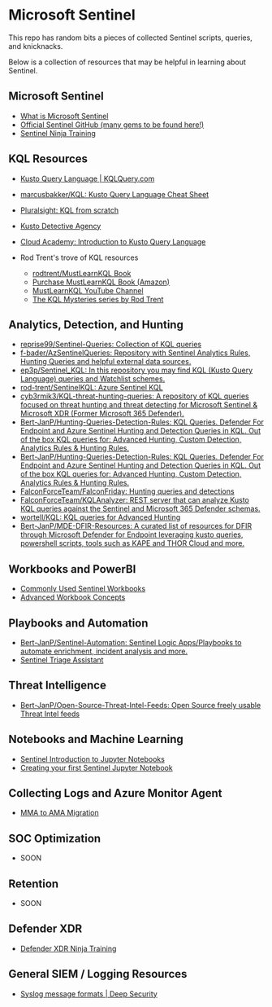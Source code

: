 # Microsoft Sentinel

This repo has random bits a pieces of collected Sentinel scripts, queries, and knicknacks.

Below is a collection of resources that may be helpful in learning about Sentinel.

## Microsoft Sentinel

 -  [What is Microsoft Sentinel](https://learn.microsoft.com/en-us/azure/sentinel/overview?tabs=azure-portal)
 -  [Official Sentinel GitHub (many gems to be found here!)](https://github.com/azure/azure-sentinel)
 -  [Sentinel Ninja Training](https://techcommunity.microsoft.com/blog/microsoftsentinelblog/become-a-microsoft-sentinel-ninja-the-complete-level-400-training/1246310)

## KQL Resources

  - [Kusto Query Language | KQLQuery.com](https://kqlquery.com/)
  - [marcusbakker/KQL: Kusto Query Language Cheat Sheet](https://github.com/marcusbakker/KQL)
  - [Pluralsight: KQL from scratch](https://www.pluralsight.com/courses/kusto-query-language-kql-from-scratch)
  - [Kusto Detective Agency](https://detective.kusto.io/)
  - [Cloud Academy: Introduction to Kusto Query Language](https://cloudacademy.com/lab/introduction-to-kusto-query-language/)
  - Rod Trent's trove of KQL resources

    - [rodtrent/MustLearnKQL Book](https://github.com/rod-trent/MustLearnKQL)
    - [Purchase MustLearnKQL Book (Amazon)](https://amzn.to/39maJSX)
    - [MustLearnKQL YouTube Channel](https://youtu.be/rcy2uSMLyqo)
    - [The KQL Mysteries series by Rod Trent](https://github.com/rod-trent/KQLMysteries)

## Analytics, Detection, and Hunting

  - [reprise99/Sentinel-Queries: Collection of KQL queries](https://github.com/reprise99/Sentinel-Queries)
  - [f-bader/AzSentinelQueries: Repository with Sentinel Analytics Rules, Hunting Queries and helpful external data sources.](https://github.com/f-bader/AzSentinelQueries)
  - [ep3p/Sentinel_KQL: In this repository you may find KQL (Kusto Query Language) queries and Watchlist schemes.](https://github.com/ep3p/Sentinel_KQL)
  - [rod-trent/SentinelKQL: Azure Sentinel KQL](https://github.com/rod-trent/SentinelKQL)
  - [cyb3rmik3/KQL-threat-hunting-queries: A repository of KQL queries focused on threat hunting and threat detecting for Microsoft Sentinel &amp; Microsoft XDR (Former Microsoft 365 Defender).](https://github.com/cyb3rmik3/KQL-threat-hunting-queries)
  - [Bert-JanP/Hunting-Queries-Detection-Rules: KQL Queries. Defender For Endpoint and Azure Sentinel Hunting and Detection Queries in KQL. Out of the box KQL queries for: Advanced Hunting, Custom Detection, Analytics Rules &amp; Hunting Rules.](https://github.com/Bert-JanP/Hunting-Queries-Detection-Rules?tab=readme-ov-file)
  - [Bert-JanP/Hunting-Queries-Detection-Rules: KQL Queries. Defender For Endpoint and Azure Sentinel Hunting and Detection Queries in KQL. Out of the box KQL queries for: Advanced Hunting, Custom Detection, Analytics Rules &amp; Hunting Rules.](https://github.com/Bert-JanP/Hunting-Queries-Detection-Rules)
  - [FalconForceTeam/FalconFriday: Hunting queries and detections](https://github.com/FalconForceTeam/FalconFriday)
  - [FalconForceTeam/KQLAnalyzer: REST server that can analyze Kusto KQL queries against the Sentinel and Microsoft 365 Defender schemas.](https://github.com/FalconForceTeam/KQLAnalyzer)
  - [wortell/KQL: KQL queries for Advanced Hunting](https://github.com/wortell/KQL)
  - [Bert-JanP/MDE-DFIR-Resources: A curated list of resources for DFIR through Microsoft Defender for Endpoint leveraging kusto queries, powershell scripts, tools such as KAPE and THOR Cloud and more.](https://github.com/Bert-JanP/MDE-DFIR-Resources)

## Workbooks and PowerBI

  - [Commonly Used Sentinel Workbooks](https://learn.microsoft.com/en-us/azure/sentinel/top-workbooks)
  - [Advanced Workbook Concepts](https://techcommunity.microsoft.com/blog/microsoftsentinelblog/advanced-workbook-concepts-with-workbooks-202/3784676)

## Playbooks and Automation

  - [Bert-JanP/Sentinel-Automation: Sentinel Logic Apps/Playbooks to automate enrichment, incident analysis and more.](https://github.com/Bert-JanP/Sentinel-Automation)
  - [Sentinel Triage Assistant](https://techcommunity.microsoft.com/blog/microsoftsentinelblog/introducing-the-microsoft-sentinel-triage-assistant-stat/3845846)
    
## Threat Intelligence

  - [Bert-JanP/Open-Source-Threat-Intel-Feeds: Open Source freely usable Threat Intel feeds](https://github.com/Bert-JanP/Open-Source-Threat-Intel-Feeds)

## Notebooks and Machine Learning

  - [Sentinel Introduction to Jupyter Notebooks](https://learn.microsoft.com/en-us/azure/sentinel/notebooks)
  - [Creating your first Sentinel Jupyter Notebook](https://techcommunity.microsoft.com/blog/microsoftsentinelblog/creating-your-first-microsoft-sentinel-notebook/2977745)

## Collecting Logs and Azure Monitor Agent

  -  [MMA to AMA Migration](https://learn.microsoft.com/en-us/azure/azure-monitor/agents/azure-monitor-agent-migration)

## SOC Optimization

  - SOON

## Retention

  - SOON

## Defender XDR 

- [Defender XDR Ninja Training](https://techcommunity.microsoft.com/blog/microsoftthreatprotectionblog/become-a-microsoft-defender-xdr-ninja/1789376)

## General SIEM / Logging Resources

  - [Syslog message formats | Deep Security](https://help.deepsecurity.trendmicro.com/10_2/azure/Events-Alerts/syslog-parsing.html)
